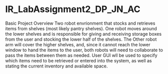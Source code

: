 # IR_LabAssignment2_DP_JN_AC

Basic Project Overview
Two robot envrionment that stocks and retrieves items from shelves (most likely pantry shelves). One robot moves around the lower shelves and is responsible for giving and receiving storage boxes from the user and stocking the lower half of the shelves. The Other robot arm will cover the higher shelves, and, since it cannot reach the lower window to hand the items to the user, both robots will need to collaborate to pass the items between them as needed. User GUI wll be used to specify which items need to be retrieved or entered into the system, as well as stating the current inventory and available space.
